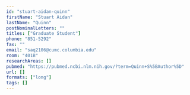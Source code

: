 ```yaml
---
id: "stuart-aidan-quinn"
firstName: "Stuart Aidan"
lastName: "Quinn"
postNominalLetters: ""
titles: ["Graduate Student"]
phone: "851-5292"
fax: ""
email: "saq2106@cumc.columbia.edu"
room: "401B"
researchAreas: []
pubmed: "https://pubmed.ncbi.nlm.nih.gov/?term=Quinn+S%5BAuthor%5D"
url: []
formats: ["long"]
tags: []
---
```

